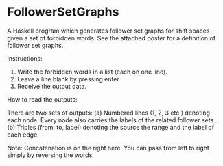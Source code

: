 # FollowerSetGraphs
A Haskell program which generates follower set graphs for shift spaces given a set of forbidden words. See the attached poster for a definition of follower set graphs. 

Instructions:

1. Write the forbidden words in a list (each on one line).
2. Leave a line blank by pressing enter.
3. Receive the output data.

How to read the outputs:

There are two sets of outputs:
(a) Numbered lines (1, 2, 3 etc.) denoting each node.
Every node also carries the labels of the related follower sets.
(b) Triples (from, to, label) denoting the source the range and the label of each edge.

Note: Concatenation is on the right here.
You can pass from left to right simply by reversing the words.
